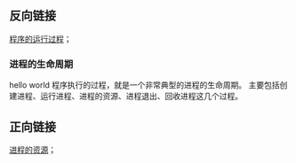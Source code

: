 ## 反向链接

[程序的运行过程](/计算机/operating-system/linux/程序的运行过程)；

### 进程的生命周期

hello world 程序执行的过程，就是一个非常典型的进程的生命周期。
主要包括创建进程、运行进程、进程的资源、进程退出、回收进程这几个过程。

## 正向链接

[进程的资源](/计算机/operating-system/linux/进程的资源)；

